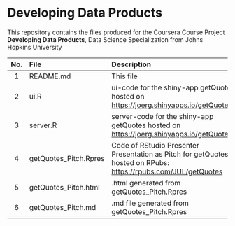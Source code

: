 # Developing Data Products
  
This repository contains the files produced for the Coursera Course Project **Developing Data Products**, Data Science Specialization from Johns Hopkins University  

|No. |File     |Description                                               |
|:--:|:--------|:---------------------------------------------------------|
|1|README.md| This file|
|2|ui.R| ui-code for the shiny-app getQuotes hosted on https://joerg.shinyapps.io/getQuotes/|
|3|server.R| server-code for the shiny-app getQuotes hosted on https://joerg.shinyapps.io/getQuotes/|
|4|getQuotes_Pitch.Rpres| Code of RStudio Presenter Presentation as Pitch for getQuotes hosted on RPubs: https://rpubs.com/JUL/getQuotes|
|5|getQuotes_Pitch.html| .html generated from getQuotes_Pitch.Rpres|
|6|getQuotes_Pitch.md| .md file generated from getQuotes_Pitch.Rpres|
  
